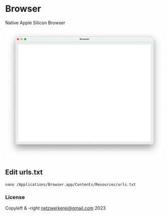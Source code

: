 # Browser
Native Apple Silicon Browser


![Screenshot of Browser App](screenshot.png)

## Edit urls.txt

`nano /Applications/Browser.app/Contents/Resources/urls.txt`

### License
Copyleft & -right netzwerkerei@gmail.com 2023
